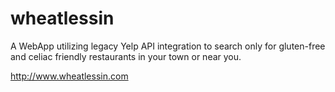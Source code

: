 # wheatlessin

A WebApp utilizing legacy Yelp API integration to search only for gluten-free and celiac friendly restaurants in your town or near you.

http://www.wheatlessin.com